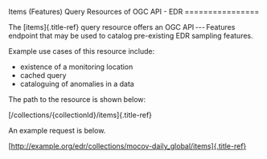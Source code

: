 Items (Features) Query Resources of OGC API - EDR ================

The [items]{.title-ref} query resource offers an OGC API --- Features
endpoint that may be used to catalog pre-existing EDR sampling features.

Example use cases of this resource include:

-   existence of a monitoring location
-   cached query
-   cataloguing of anomalies in a data

The path to the resource is shown below:

[/collections/{collectionId}/items]{.title-ref}

An example request is below.

[http://example.org/edr/collections/mocov-daily_global/items]{.title-ref}
